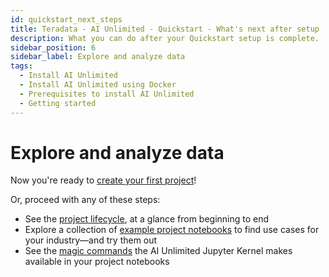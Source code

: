 ```yaml
---
id: quickstart_next_steps
title: Teradata - AI Unlimited - Quickstart - What's next after setup
description: What you can do after your Quickstart setup is complete.
sidebar_position: 6
sidebar_label: Explore and analyze data
tags:
  - Install AI Unlimited
  - Install AI Unlimited using Docker
  - Prerequisites to install AI Unlimited
  - Getting started
---
```


# Explore and analyze data

Now you're ready to [create your first project](/docs/explore-and-analyze-data/create-first-project.md)!

Or, proceed with any of these steps:
- See the [project lifecycle](/docs/explore-and-analyze-data/project-lifecycle.md), at a glance from beginning to end
- Explore a collection of [example project notebooks](/docs/explore-and-analyze-data/example-projects.md) to find use cases for your industry&mdash;and try them out
- See the [magic commands](/docs/explore-and-analyze-data/magic-commands.md) the AI Unlimited Jupyter Kernel makes available in your project notebooks
